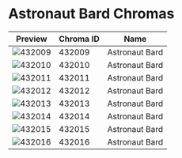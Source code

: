 # Astronaut Bard Chromas



| Preview | Chroma ID | Name |
|---------|-----------|------|
| ![432009](https://raw.communitydragon.org/latest/plugins/rcp-be-lol-game-data/global/default/v1/champion-chroma-images/432/432009.png) | 432009 | Astronaut Bard |
| ![432010](https://raw.communitydragon.org/latest/plugins/rcp-be-lol-game-data/global/default/v1/champion-chroma-images/432/432010.png) | 432010 | Astronaut Bard |
| ![432011](https://raw.communitydragon.org/latest/plugins/rcp-be-lol-game-data/global/default/v1/champion-chroma-images/432/432011.png) | 432011 | Astronaut Bard |
| ![432012](https://raw.communitydragon.org/latest/plugins/rcp-be-lol-game-data/global/default/v1/champion-chroma-images/432/432012.png) | 432012 | Astronaut Bard |
| ![432013](https://raw.communitydragon.org/latest/plugins/rcp-be-lol-game-data/global/default/v1/champion-chroma-images/432/432013.png) | 432013 | Astronaut Bard |
| ![432014](https://raw.communitydragon.org/latest/plugins/rcp-be-lol-game-data/global/default/v1/champion-chroma-images/432/432014.png) | 432014 | Astronaut Bard |
| ![432015](https://raw.communitydragon.org/latest/plugins/rcp-be-lol-game-data/global/default/v1/champion-chroma-images/432/432015.png) | 432015 | Astronaut Bard |
| ![432016](https://raw.communitydragon.org/latest/plugins/rcp-be-lol-game-data/global/default/v1/champion-chroma-images/432/432016.png) | 432016 | Astronaut Bard |